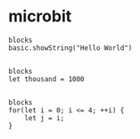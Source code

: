 # microbit

    blocks
    basic.showString("Hello World")


    blocks
    let thousand = 1000
    

    blocks
    for(let i = 0; i <= 4; ++i) {
        let j = i;
    }
    



<script src="https://makecode.com/gh-pages-embed.js"></script><script>makeCodeRender("{{ site.makecode.home_url }}", "{{ site.github.owner_name }}/{{ site.github.repository_name }}");</script>
